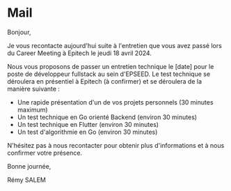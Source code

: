 # Mail

Bonjour,

Je vous recontacte aujourd'hui suite à l'entretien que vous avez passé lors du Career Meeting à Epitech le jeudi 18 avril 2024.

Nous vous proposons de passer un entretien technique le [date] pour le poste de développeur fullstack au sein d'EPSEED. Le test technique se déroulera en présentiel à Epitech (à confirmer) et se déroulera de la manière suivante :
- Une rapide présentation d'un de vos projets personnels (30 minutes maximum)
- Un test technique en Go orienté Backend (environ 30 minutes)
- Un test technique en Flutter (environ 30 minutes)
- Un test d'algorithmie en Go (environ 30 minutes)

N'hésitez pas à nous recontacter pour obtenir plus d'informations et à nous confirmer votre présence.

Bonne journée,

Rémy SALEM
